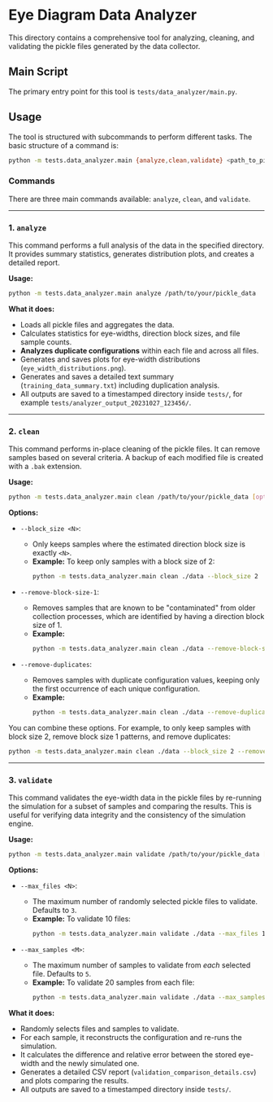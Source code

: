 # Eye Diagram Data Analyzer

This directory contains a comprehensive tool for analyzing, cleaning, and validating the pickle files generated by the data collector.

## Main Script

The primary entry point for this tool is `tests/data_analyzer/main.py`.

## Usage

The tool is structured with subcommands to perform different tasks. The basic structure of a command is:

```bash
python -m tests.data_analyzer.main {analyze,clean,validate} <path_to_pickle_dir> [options]
```

### Commands

There are three main commands available: `analyze`, `clean`, and `validate`.

---

### 1. `analyze`

This command performs a full analysis of the data in the specified directory. It provides summary statistics, generates distribution plots, and creates a detailed report.

**Usage:**
```bash
python -m tests.data_analyzer.main analyze /path/to/your/pickle_data
```

**What it does:**
-   Loads all pickle files and aggregates the data.
-   Calculates statistics for eye-widths, direction block sizes, and file sample counts.
-   **Analyzes duplicate configurations** within each file and across all files.
-   Generates and saves plots for eye-width distributions (`eye_width_distributions.png`).
-   Generates and saves a detailed text summary (`training_data_summary.txt`) including duplication analysis.
-   All outputs are saved to a timestamped directory inside `tests/`, for example `tests/analyzer_output_20231027_123456/`.

---

### 2. `clean`

This command performs in-place cleaning of the pickle files. It can remove samples based on several criteria. A backup of each modified file is created with a `.bak` extension.

**Usage:**
```bash
python -m tests.data_analyzer.main clean /path/to/your/pickle_data [options]
```

**Options:**

-   `--block_size <N>`:
    -   Only keeps samples where the estimated direction block size is exactly `<N>`.
    -   **Example:** To keep only samples with a block size of 2:
        ```bash
        python -m tests.data_analyzer.main clean ./data --block_size 2
        ```

-   `--remove-block-size-1`:
    -   Removes samples that are known to be "contaminated" from older collection processes, which are identified by having a direction block size of 1.
    -   **Example:**
        ```bash
        python -m tests.data_analyzer.main clean ./data --remove-block-size-1
        ```

-   `--remove-duplicates`:
    -   Removes samples with duplicate configuration values, keeping only the first occurrence of each unique configuration.
    -   **Example:**
        ```bash
        python -m tests.data_analyzer.main clean ./data --remove-duplicates
        ```

You can combine these options. For example, to only keep samples with block size 2, remove block size 1 patterns, and remove duplicates:
```bash
python -m tests.data_analyzer.main clean ./data --block_size 2 --remove-block-size-1 --remove-duplicates
```

---

### 3. `validate`

This command validates the eye-width data in the pickle files by re-running the simulation for a subset of samples and comparing the results. This is useful for verifying data integrity and the consistency of the simulation engine.

**Usage:**
```bash
python -m tests.data_analyzer.main validate /path/to/your/pickle_data [options]
```

**Options:**

-   `--max_files <N>`:
    -   The maximum number of randomly selected pickle files to validate. Defaults to `3`.
    -   **Example:** To validate 10 files:
        ```bash
        python -m tests.data_analyzer.main validate ./data --max_files 10
        ```

-   `--max_samples <M>`:
    -   The maximum number of samples to validate from *each* selected file. Defaults to `5`.
    -   **Example:** To validate 20 samples from each file:
        ```bash
        python -m tests.data_analyzer.main validate ./data --max_samples 20
        ```

**What it does:**
-   Randomly selects files and samples to validate.
-   For each sample, it reconstructs the configuration and re-runs the simulation.
-   It calculates the difference and relative error between the stored eye-width and the newly simulated one.
-   Generates a detailed CSV report (`validation_comparison_details.csv`) and plots comparing the results.
-   All outputs are saved to a timestamped directory inside `tests/`.
